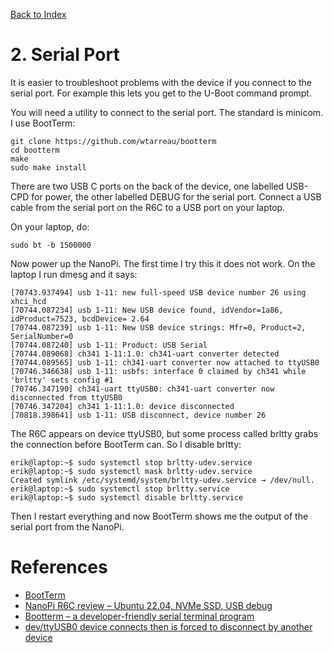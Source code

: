 
[Back to Index](nanopi.00.index.md)

# 2. Serial Port

It is easier to troubleshoot problems with the device if you connect to the serial port.  For example this lets you get to the U-Boot command prompt.

You will need a utility to connect to the serial port.  The standard is minicom.  I use BootTerm:

    git clone https://github.com/wtarreau/bootterm
    cd bootterm
    make
    sudo make install

There are two USB C ports on the back of the device, one labelled USB-CPD for power, the other labelled DEBUG for the serial port.  Connect a USB cable from the serial port on the R6C to a USB port on your laptop.

On your laptop, do:

    sudo bt -b 1500000

Now power up the NanoPi.  The first time I try this it does not work.  On the laptop I run dmesg and it says:

    [70743.937494] usb 1-11: new full-speed USB device number 26 using xhci_hcd
    [70744.087234] usb 1-11: New USB device found, idVendor=1a86, idProduct=7523, bcdDevice= 2.64
    [70744.087239] usb 1-11: New USB device strings: Mfr=0, Product=2, SerialNumber=0
    [70744.087240] usb 1-11: Product: USB Serial
    [70744.089068] ch341 1-11:1.0: ch341-uart converter detected
    [70744.089565] usb 1-11: ch341-uart converter now attached to ttyUSB0
    [70746.346638] usb 1-11: usbfs: interface 0 claimed by ch341 while 'brltty' sets config #1
    [70746.347190] ch341-uart ttyUSB0: ch341-uart converter now disconnected from ttyUSB0
    [70746.347204] ch341 1-11:1.0: device disconnected
    [70818.398641] usb 1-11: USB disconnect, device number 26

The R6C appears on device ttyUSB0, but some process called brltty grabs the connection before BootTerm can.  So I disable brltty:

    erik@laptop:~$ sudo systemctl stop brltty-udev.service
    erik@laptop:~$ sudo systemctl mask brltty-udev.service
    Created symlink /etc/systemd/system/brltty-udev.service → /dev/null.
    erik@laptop:~$ sudo systemctl stop brltty.service
    erik@laptop:~$ sudo systemctl disable brltty.service

Then I restart everything and now BootTerm shows me the output of the serial port from the NanoPi.

# References

- [BootTerm](https://github.com/wtarreau/bootterm)
- [NanoPi R6C review – Ubuntu 22.04, NVMe SSD, USB debug](https://www.cnx-software.com/2023/04/02/nanopi-r6c-review-ubuntu-22-04-nvme-ssd-usb-debug/)
- [Bootterm – a developer-friendly serial terminal program](https://www.cnx-software.com/2020/12/14/bootterm-a-developer-friendly-serial-terminal-program/)
- [dev/ttyUSB0 device connects then is forced to disconnect by another device](https://askubuntu.com/questions/1454633/dev-ttyusb0-device-connects-then-is-forced-to-disconnect-by-another-device)

